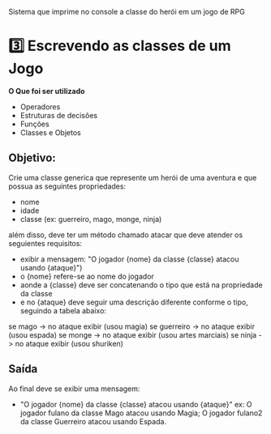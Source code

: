 Sistema que imprime no console a classe do herói em um jogo de RPG

# 3️⃣ Escrevendo as classes de um Jogo

**O Que foi ser utilizado**

- Operadores
- Estruturas de decisões
- Funções
- Classes e Objetos

## Objetivo:

Crie uma classe generica que represente um herói de uma aventura e que possua as seguintes propriedades:

- nome
- idade
- classe (ex: guerreiro, mago, monge, ninja)

além disso, deve ter um método chamado atacar que deve atender os seguientes requisitos:

- exibir a mensagem: "O jogador {nome} da classe {classe} atacou usando {ataque}")
- o {nome} refere-se ao nome do jogador
- aonde a {classe} deve ser concatenando o tipo que está na propriedade da classe
- e no {ataque} deve seguir uma descrição diferente conforme o tipo, seguindo a tabela abaixo:

se mago -> no ataque exibir (usou magia)
se guerreiro -> no ataque exibir (usou espada)
se monge -> no ataque exibir (usou artes marciais)
se ninja -> no ataque exibir (usou shuriken)

## Saída

Ao final deve se exibir uma mensagem:

- "O jogador {nome} da classe {classe} atacou usando {ataque}"
  ex: O jogador fulano da classe Mago atacou usando Magia;
  O jogador fulano2 da classe Guerreiro atacou usando Espada.

